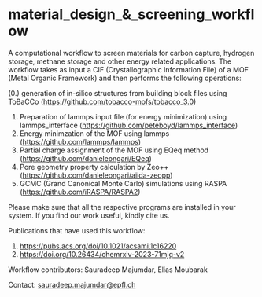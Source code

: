 # material_design_&_screening_workflow
A computational workflow to screen materials for carbon capture, hydrogen storage, methane storage and other energy related applications. The workflow takes as input a CIF (Crystallographic Information File) of a MOF (Metal Organic Framework) and then performs the following operations:

(0.) generation of in-silico structures from building block files using ToBaCCo (https://github.com/tobacco-mofs/tobacco_3.0)

1. Preparation of lammps input file (for energy minimization) using lammps_interface (https://github.com/peteboyd/lammps_interface)
2. Energy minimzation of the MOF using lammps (https://github.com/lammps/lammps)
3. Partial charge assignment of the MOF using EQeq method (https://github.com/danieleongari/EQeq)
4. Pore geometry property calculation by Zeo++ (https://github.com/danieleongari/aiida-zeopp)
5. GCMC (Grand Canonical Monte Carlo) simulations using RASPA (https://github.com/iRASPA/RASPA2)

Please make sure that all the respective programs are installed in your system. 
If you find our work useful, kindly cite us.

Publications that have used this workflow:
1. https://pubs.acs.org/doi/10.1021/acsami.1c16220
2. https://doi.org/10.26434/chemrxiv-2023-71mjq-v2

Workflow contributors: Sauradeep Majumdar, Elias Moubarak

Contact: sauradeep.majumdar@epfl.ch
